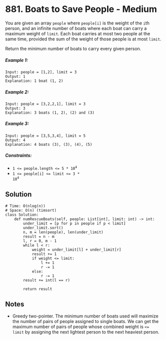 # 881. Boats to Save People - Medium

You are given an array `people` where `people[i]` is the weight of the `i`th person, and an infinite number of boats where each boat can carry a maximum weight of `limit`. Each boat carries at most two people at the same time, provided the sum of the weight of those people is at most `limit`.

Return the minimum number of boats to carry every given person.

##### Example 1:

```
Input: people = [1,2], limit = 3
Output: 1
Explanation: 1 boat (1, 2)
```

##### Example 2:

```
Input: people = [3,2,2,1], limit = 3
Output: 3
Explanation: 3 boats (1, 2), (2) and (3)
```

##### Example 3:

```
Input: people = [3,5,3,4], limit = 5
Output: 4
Explanation: 4 boats (3), (3), (4), (5)
```

##### Constraints:

- <code>1 <= people.length <= 5 * 10<sup>4</sup></code>
- <code>1 <= people[i] <= limit <= 3 * 10<sup>4</sup></code>

## Solution

```
# Time: O(nlog(n))
# Space: O(n) (timsort)
class Solution:
    def numRescueBoats(self, people: List[int], limit: int) -> int:
        under_limit = [p for p in people if p < limit]
        under_limit.sort()
        n, m = len(people), len(under_limit)
        result = n - m
        l, r = 0, m - 1
        while l < r:
            weight = under_limit[l] + under_limit[r]
            result += 1
            if weight <= limit:
                l += 1
                r -= 1
            else:
                r -= 1
        result += int(l == r)

        return result
```

## Notes
- Greedy two-pointer. The minimum number of boats used will maximize the number of pairs of people assigned to single boats. We can get the maximum number of pairs of people whose combined weight is `<= limit` by assigning the next lightest person to the next heaviest person.